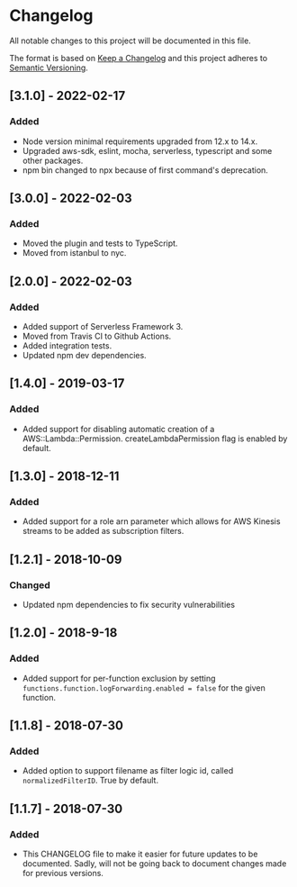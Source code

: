 # Changelog

All notable changes to this project will be documented in this file.

The format is based on [Keep a Changelog](http://keepachangelog.com/en/1.0.0/)
and this project adheres to [Semantic Versioning](http://semver.org/spec/v2.0.0.html).

## [3.1.0] - 2022-02-17

### Added

- Node version minimal requirements upgraded from 12.x to 14.x.
- Upgraded aws-sdk, eslint, mocha, serverless, typescript and some other packages.
- npm bin changed to npx because of first command's deprecation.

## [3.0.0] - 2022-02-03

### Added

- Moved the plugin and tests to TypeScript.
- Moved from istanbul to nyc.

## [2.0.0] - 2022-02-03

### Added

- Added support of Serverless Framework 3.
- Moved from Travis CI to Github Actions.
- Added integration tests.
- Updated npm dev dependencies.

## [1.4.0] - 2019-03-17

### Added

- Added support for disabling automatic creation of a AWS::Lambda::Permission. createLambdaPermission flag is enabled by default.


## [1.3.0] - 2018-12-11

### Added

- Added support for a role arn parameter which allows for AWS Kinesis streams to be added as subscription filters.

## [1.2.1] - 2018-10-09

### Changed

- Updated npm dependencies to fix security vulnerabilities

## [1.2.0] - 2018-9-18

### Added

- Added support for per-function exclusion by setting `functions.function.logForwarding.enabled = false` for the given function.

## [1.1.8] - 2018-07-30

### Added

- Added option to support filename as filter logic id, called `normalizedFilterID`. True by default.


## [1.1.7] - 2018-07-30

### Added

- This CHANGELOG file to make it easier for future updates to be documented. Sadly, will not be going back to document changes made for previous versions.
